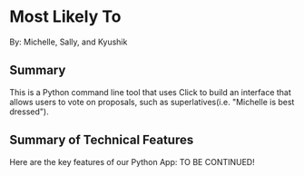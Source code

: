 # Most Likely To
By: Michelle, Sally, and Kyushik

## Summary
This is a Python command line tool that uses Click to build an interface that allows users to vote on proposals, such as superlatives(i.e. "Michelle is best dressed"). 

## Summary of Technical Features
Here are the key features of our Python App:
TO BE CONTINUED!

